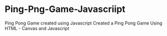 # Ping-Png-Game-Javascriipt
Ping Pong Game created using Javascript
Created a Ping Pong Game Using HTML - Canvas and Javascript
